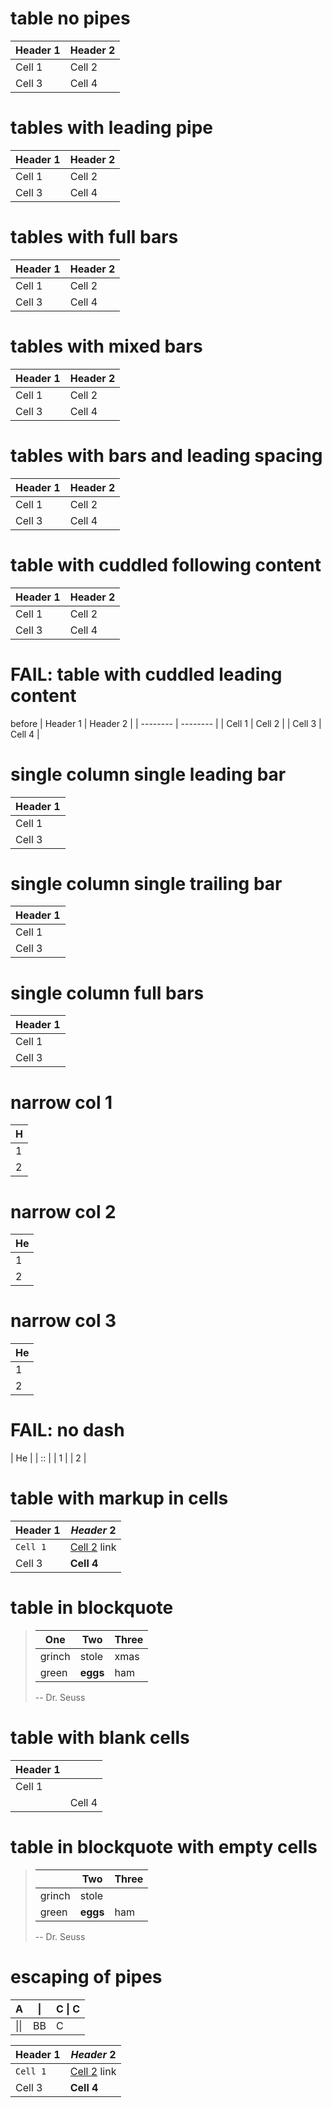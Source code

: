 # table no pipes

Header 1 | Header 2
-------- | --------
  Cell 1 | Cell 2
  Cell 3 | Cell 4


# tables with leading pipe

| Header 1 | Header 2
| -------- | --------
| Cell 1 | Cell 2
| Cell 3 | Cell 4

# tables with full bars

| Header 1 | Header 2 |
| -------- | -------- |
| Cell 1 | Cell 2 |
| Cell 3 | Cell 4 |


# tables with mixed bars

Header 1 | Header 2
| -------- | --------
Cell 1 | Cell 2 |
| Cell 3 | Cell 4 |


# tables with bars and leading spacing

 | Header 1 | Header 2 |
 | -------- | -------- |
 | Cell 1 | Cell 2 |
 | Cell 3 | Cell 4 |


# table with cuddled following content

| Header 1 | Header 2 |
| -------- | -------- |
| Cell 1 | Cell 2 |
| Cell 3 | Cell 4 |



# FAIL: table with cuddled leading content

before
| Header 1 | Header 2 |
| -------- | -------- |
| Cell 1 | Cell 2 |
| Cell 3 | Cell 4 |

# single column single leading bar

| Header 1
| --------
| Cell 1
| Cell 3

# single column single trailing bar

Header 1 |
-------- |
Cell 1 |
Cell 3 |

# single column full bars

| Header 1 |
| -------- |
| Cell 1 |
| Cell 3 |


# narrow col 1

| H |
| - |
| 1 |
| 2 |


# narrow col 2

| He |
| -- |
| 1 |
| 2 |


# narrow col 3

| He |
| --- |
| 1 |
| 2 |


# FAIL: no dash

| He |
| :: |
| 1 |
| 2 |

# table with markup in cells

| Header 1 | *Header* 2 |
| -------- | -------- |
| `Cell 1` | [Cell 2](http://example.com) link |
| Cell 3 | **Cell 4** |

# table in blockquote

> | One | Two | Three |
> | --- | --- | --- |
> |grinch|stole|xmas|
> |green|**eggs**|ham|
>
> -- Dr. Seuss

# table with blank cells

 | Header 1 |  |
 | -------- | -------- |
 | Cell 1 |          |
 |  | Cell 4 |

# table in blockquote with empty cells

> |  | Two | Three |
> | --- | --- | --- |
> |grinch|stole||
> |green|**eggs**|ham|
>
> -- Dr. Seuss

# escaping of pipes

| A  | \| | C \| C |
|--- |--- | ------ |
|\|\|| BB | C |



| Header 1 | *Header* 2 |
  | -------- | -------- |
  | `Cell 1` | [Cell 2](http://example.com) link |
  | Cell 3   | **Cell 4** |
